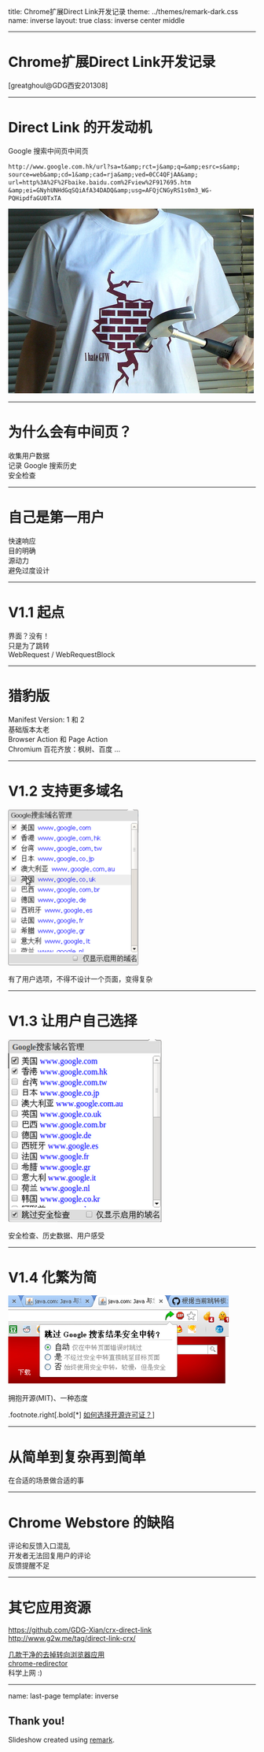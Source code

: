 title: Chrome扩展Direct Link开发记录
theme: ../themes/remark-dark.css
name: inverse
layout: true
class: inverse center middle

---

# Chrome扩展Direct Link开发记录
[greatghoul@GDG西安201308]

---

# Direct Link 的开发动机

Google 搜索中间页中间页

    http://www.google.com.hk/url?sa=t&amp;rct=j&amp;q=&amp;esrc=s&amp;
    source=web&amp;cd=1&amp;cad=rja&amp;ved=0CC4QFjAA&amp;
    url=http%3A%2F%2Fbaike.baidu.com%2Fview%2F917695.htm
    &amp;ei=GNyhUNHdGqSQiAfA34DADQ&amp;usg=AFQjCNGyRS1s0m3_WG-PQHipdfaGU0TxTA

![墙](tee.jpg)

---

# 为什么会有中间页？

收集用户数据  
记录 Google 搜索历史  
安全检查  

---

# 自己是第一用户

快速响应  
目的明确  
源动力  
避免过度设计  

---

# V1.1 起点

界面？没有！  
只是为了跳转  
WebRequest / WebRequestBlock  

---

# 猎豹版

Manifest Version: 1 和 2  
基础版本太老  
Browser Action 和 Page Action  
Chromium 百花齐放：枫树、百度 ...  

---

# V1.2 支持更多域名

![V1.2](V1-2.png)

有了用户选项，不得不设计一个页面，变得复杂  

---

# V1.3 让用户自己选择

![V1.3](V1-3.png)

安全检查、历史数据、用户感受

---

# V1.4 化繁为简

![V1.4](V1-4.png)
  
拥抱开源(MIT)、一种态度


.footnote.right[.bold[\*] [ 如何选择开源许可证？][1]]

[1]: http://www.ruanyifeng.com/blog/2011/05/how_to_choose_free_software_licenses.html

---

# 从简单到复杂再到简单

在合适的场景做合适的事

---

# Chrome Webstore 的缺陷

评论和反馈入口混乱  
开发者无法回复用户的评论  
反馈提醒不足  

---

# 其它应用资源

https://github.com/GDG-Xian/crx-direct-link  
http://www.g2w.me/tag/direct-link-crx/  
  
[几款干净的去掉转向浏览器应用](http://www.appinn.com/no-redirect/)  
[chrome-redirector](http://code.google.com/p/chrome-redirector/)  
科学上网 :)  

---

name: last-page
template: inverse

## Thank you!
Slideshow created using [remark](http://github.com/gnab/remark).
